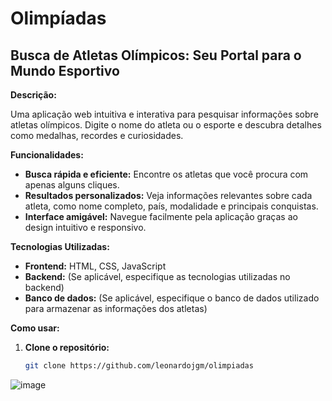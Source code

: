 # Olimpíadas

## **Busca de Atletas Olímpicos: Seu Portal para o Mundo Esportivo**

**Descrição:**

Uma aplicação web intuitiva e interativa para pesquisar informações sobre atletas olímpicos. Digite o nome do atleta ou o esporte e descubra detalhes como medalhas, recordes e curiosidades.

**Funcionalidades:**

* **Busca rápida e eficiente:** Encontre os atletas que você procura com apenas alguns cliques.
* **Resultados personalizados:** Veja informações relevantes sobre cada atleta, como nome completo, país, modalidade e principais conquistas.
* **Interface amigável:** Navegue facilmente pela aplicação graças ao design intuitivo e responsivo.

**Tecnologias Utilizadas:**

* **Frontend:** HTML, CSS, JavaScript
* **Backend:** (Se aplicável, especifique as tecnologias utilizadas no backend)
* **Banco de dados:** (Se aplicável, especifique o banco de dados utilizado para armazenar as informações dos atletas)

**Como usar:**

1. **Clone o repositório:**
   ```bash
   git clone https://github.com/leonardojgm/olimpiadas

![image](https://github.com/user-attachments/assets/8f60f28c-edf4-41e3-b87c-a5298b964738)
